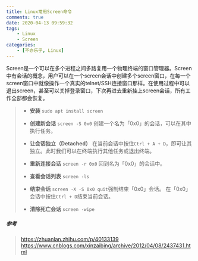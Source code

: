 ```yaml
---
title: Linux常用Screen命令
comments: true
date: 2020-04-13 09:59:32
tags:
    - Linux
    - Screen
categories:
    - [不亦乐乎, Linux]
---
```

Screen是一个可以在多个进程之间多路复用一个物理终端的窗口管理器。Screen中有会话的概念，用户可以在一个screen会话中创建多个screen窗口，在每一个screen窗口中就像操作一个真实的telnet/SSH连接窗口那样。在使用过程中可以退出screen，甚至可以关掉登录窗口，下次再进去重新挂上screen会话，所有工作全部都会恢复。

> + __安装__
> `sudo apt install screen`
>
> + __创建新会话__
> `screen -S 0x0`
> 创建一个名为「0x0」的会话，可以在其中执行任务。
>
> + __让会话独立（Detached）__
> 在当前会话中按住`Ctrl + A + D`，即可让其独立。此时我们可以在终端执行其他任务或退出终端。
>
> + __重新连接会话__
> `screen -r 0x0`
> 回到名为「0x0」的会话中。
>
> + __查看会话列表__
> `screen -ls`
> 
> + __结束会话__
> `screen -X -S 0x0 quit`强制结束「0x0」会话。
> 在「0x0」会话中按住`Ctrl + D`结束当前会话。
>
> + __清除死亡会话__
> `screen -wipe`

##### 参考
> https://zhuanlan.zhihu.com/p/40133139
> https://www.cnblogs.com/xinzaibing/archive/2012/04/08/2437431.html
